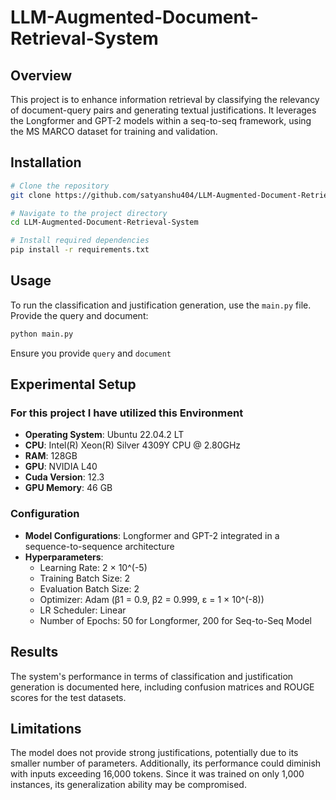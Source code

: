 # LLM-Augmented-Document-Retrieval-System


## Overview
This project is to enhance information retrieval by classifying the relevancy of document-query pairs and generating textual justifications. It leverages the Longformer and GPT-2 models within a seq-to-seq framework, using the MS MARCO dataset for training and validation.

## Installation

```bash
# Clone the repository
git clone https://github.com/satyanshu404/LLM-Augmented-Document-Retrieval-System.git

# Navigate to the project directory
cd LLM-Augmented-Document-Retrieval-System

# Install required dependencies
pip install -r requirements.txt
```

## Usage

To run the classification and justification generation, use the `main.py` file. Provide the query and document:

```bash
python main.py
```

Ensure you provide `query` and `document`

## Experimental Setup

### For this project I have utilized this Environment
- **Operating System**: Ubuntu 22.04.2 LT
- **CPU**: Intel(R) Xeon(R) Silver 4309Y CPU @ 2.80GHz
- **RAM**: 128GB
- **GPU**: NVIDIA L40
- **Cuda Version**: 12.3
- **GPU Memory**: 46 GB

### Configuration
- **Model Configurations**: Longformer and GPT-2 integrated in a sequence-to-sequence architecture
- **Hyperparameters**:
  - Learning Rate: 2 × 10^(-5)
  - Training Batch Size: 2
  - Evaluation Batch Size: 2
  - Optimizer: Adam (β1 = 0.9, β2 = 0.999, ε = 1 × 10^(-8))
  - LR Scheduler: Linear
  - Number of Epochs: 50 for Longformer, 200 for Seq-to-Seq Model

## Results

The system's performance in terms of classification and justification generation is documented here, including confusion matrices and ROUGE scores for the test datasets.


## Limitations
The model does not provide strong justifications, potentially due to its smaller number of parameters. Additionally, its performance could diminish with inputs exceeding 16,000 tokens. Since it was trained on only 1,000 instances, its generalization ability may be compromised.
